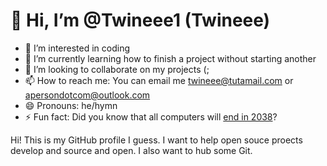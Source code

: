 # 👋 Hi, I’m @Twineee1 (Twineee)
- 👀 I’m interested in coding
- 🌱 I’m currently learning how to finish a project without starting another
- 💞️ I’m looking to collaborate on my projects (;
- 📫 How to reach me: You can email me twineee@tutamail.com or apersondotcom@outlook.com
- 😄 Pronouns: he/hymn
- ⚡ Fun fact: Did you know that all computers will [end in 2038](https://en.wikipedia.org/wiki/Year_2038_problem)?

Hi! This is my GitHub profile I guess. I want to help open souce proects develop and source and open. I also want to hub some Git.
<!---
Twineee1/Twineee1 is a ✨ special ✨ repository because its `README.md` (this file) appears on your GitHub profile.
You can click the Preview link to take a look at your changes.
--->
